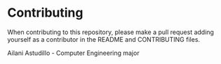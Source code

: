 # Contributing

When contributing to this repository, please make a pull request adding
yourself as a contributor in the README and CONTRIBUTING files.

Ailani Astudillo - Computer Engineering major
